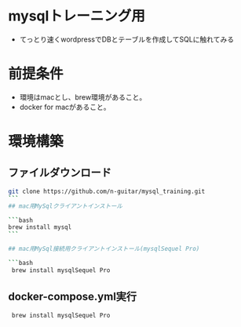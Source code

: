 # mysqlトレーニング用
- てっとり速くwordpressでDBとテーブルを作成してSQLに触れてみる


# 前提条件
 - 環境はmacとし、brew環境があること。
 - docker for macがあること。
 
 
# 環境構築

## ファイルダウンロード
```bash
git clone https://github.com/n-guitar/mysql_training.git
``` 　
## mac用MySqlクライアントインストール

```bash
brew install mysql
``` 　

## mac用MySql接続用クライアントインストール(mysqlSequel Pro)

```bash
 brew install mysqlSequel Pro
```

## docker-compose.yml実行
```bash
 brew install mysqlSequel Pro
```

